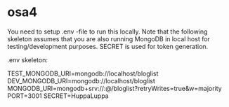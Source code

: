 # osa4

You need to setup .env -file to run this locally. Note that the following skeleton assumes that you are also running MongoDB in local host for testing/development purposes. SECRET is used for token generation.

.env skeleton:

TEST_MONGODB_URI=mongodb://localhost/bloglist
DEV_MONGODB_URI=mongodb://localhost/bloglist
MONGODB_URI=mongodb+srv://<user>:<password>@<mongohost>/bloglist?retryWrites=true&w=majority
PORT=3001
SECRET=HuppaLuppa
